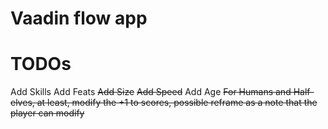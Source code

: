 # Vaadin flow app

# TODOs
Add Skills
Add Feats
~~Add Size~~
~~Add Speed~~
Add Age
~~For Humans and Half-elves, at least, modify the +1 to scores, possible reframe as a note that the player can modify~~